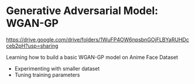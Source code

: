 # Generative Adversarial Model: WGAN-GP

https://drive.google.com/drive/folders/1WuFP4OW6npsbnGOjFLBYaRUHDcceb2pH?usp=sharing

Learning how to build a basic WGAN-GP model on Anime Face Dataset
- Experimenting with smaller dataset
- Tuning training parameters
